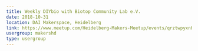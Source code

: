 ```yaml
---
title: Weekly DIYbio with Biotop Community Lab e.V.
date: 2018-10-31
location: DAI Makerspace, Heidelberg
link: https://www.meetup.com/Heidelberg-Makers-Meetup/events/qrztwpyxnbpc/
usergroup: makershd
type: usergroup
---
```

